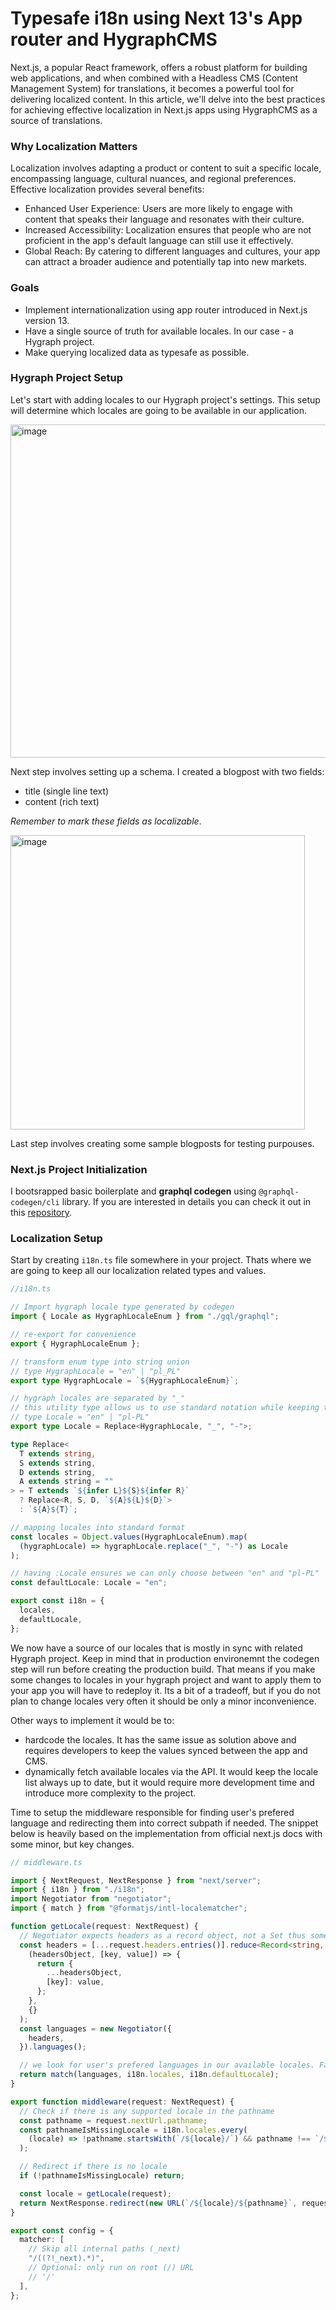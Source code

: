 # Typesafe i18n using Next 13's App router and HygraphCMS

Next.js, a popular React framework, offers a robust platform for building web applications, and when combined with a Headless CMS (Content Management System) for translations, it becomes a powerful tool for delivering localized content. In this article, we'll delve into the best practices for achieving effective localization in Next.js apps using HygraphCMS as a source of translations.

### Why Localization Matters

Localization involves adapting a product or content to suit a specific locale, encompassing language, cultural nuances, and regional preferences. Effective localization provides several benefits:

- Enhanced User Experience: Users are more likely to engage with content that speaks their language and resonates with their culture.
- Increased Accessibility: Localization ensures that people who are not proficient in the app's default language can still use it effectively.
- Global Reach: By catering to different languages and cultures, your app can attract a broader audience and potentially tap into new markets.

### Goals

- Implement internationalization using app router introduced in Next.js version 13.
- Have a single source of truth for available locales. In our case - a Hygraph project.
- Make querying localized data as typesafe as possible.

### Hygraph Project Setup

Let's start with adding locales to our Hygraph project's settings. This setup will determine which locales are going to be available in our application.

<img width="533" alt="image" src="https://github.com/Pierniki/typesafe-i18n-nextjs-hygraph/assets/35572075/6ef8e6e7-e3c6-46b2-af16-1478284ace79">

Next step involves setting up a schema. I created a blogpost with two fields:

- title (single line text)
- content (rich text)

_Remember to mark these fields as localizable_.

<img width="471" alt="image" src="https://github.com/Pierniki/typesafe-i18n-nextjs-hygraph/assets/35572075/ee7059e2-eb52-4470-9d8a-4a22d7e7e2a1">

Last step involves creating some sample blogposts for testing purpouses.

### Next.js Project Initialization

I bootsrapped basic boilerplate and **graphql codegen** using `@graphql-codegen/cli` library. If you are interested in details you can check it out in this [repository](https://github.com/Pierniki/typesafe-i18n-nextjs-hygraph).

### Localization Setup

Start by creating `i18n.ts` file somewhere in your project. Thats where we are going to keep all our localization related types and values.

```typescript
//i18n.ts

// Import hygraph locale type generated by codegen
import { Locale as HygraphLocaleEnum } from "./gql/graphql";

// re-export for convenience
export { HygraphLocaleEnum };

// transform enum type into string union
// type HygraphLocale = "en" | "pl_PL"
export type HygraphLocale = `${HygraphLocaleEnum}`;

// hygraph locales are separated by "_"
// this utility type allows us to use standard notation while keeping the types tight
// type Locale = "en" | "pl-PL"
export type Locale = Replace<HygraphLocale, "_", "-">;

type Replace<
  T extends string,
  S extends string,
  D extends string,
  A extends string = ""
> = T extends `${infer L}${S}${infer R}`
  ? Replace<R, S, D, `${A}${L}${D}`>
  : `${A}${T}`;

// mapping locales into standard format
const locales = Object.values(HygraphLocaleEnum).map(
  (hygraphLocale) => hygraphLocale.replace("_", "-") as Locale
);

// having :Locale ensures we can only choose between "en" and "pl-PL"
const defaultLocale: Locale = "en";

export const i18n = {
  locales,
  defaultLocale,
};
```

We now have a source of our locales that is mostly in sync with related Hygraph project. Keep in mind that in production environemnt the codegen step will run before creating the production build. That means if you make some changes to locales in your hygraph project and want to apply them to your app you will have to redeploy it. Its a bit of a tradeoff, but if you do not plan to change locales very often it should be only a minor inconvenience.

Other ways to implement it would be to:

- hardcode the locales. It has the same issue as solution above and requires developers to keep the values synced between the app and CMS.
- dynamically fetch available locales via the API. It would keep the locale list always up to date, but it would require more development time and introduce more complexity to the project.

Time to setup the middleware responsible for finding user's prefered language and redirecting them into correct subpath if needed. The snippet below is heavily based on the implementation from official next.js docs with some minor, but key changes.

```typescript
// middleware.ts

import { NextRequest, NextResponse } from "next/server";
import { i18n } from "./i18n";
import Negotiator from "negotiator";
import { match } from "@formatjs/intl-localematcher";

function getLocale(request: NextRequest) {
  // Negotiator expects headers as a record object, not a Set thus some mapping is required
  const headers = [...request.headers.entries()].reduce<Record<string, string>>(
    (headersObject, [key, value]) => {
      return {
        ...headersObject,
        [key]: value,
      };
    },
    {}
  );
  const languages = new Negotiator({
    headers,
  }).languages();

  // we look for user's prefered languages in our available locales. Fallback to a default if none are available.
  return match(languages, i18n.locales, i18n.defaultLocale);
}

export function middleware(request: NextRequest) {
  // Check if there is any supported locale in the pathname
  const pathname = request.nextUrl.pathname;
  const pathnameIsMissingLocale = i18n.locales.every(
    (locale) => !pathname.startsWith(`/${locale}/`) && pathname !== `/${locale}`
  );

  // Redirect if there is no locale
  if (!pathnameIsMissingLocale) return;

  const locale = getLocale(request);
  return NextResponse.redirect(new URL(`/${locale}/${pathname}`, request.url));
}

export const config = {
  matcher: [
    // Skip all internal paths (_next)
    "/((?!_next).*)",
    // Optional: only run on root (/) URL
    // '/'
  ],
};
```

